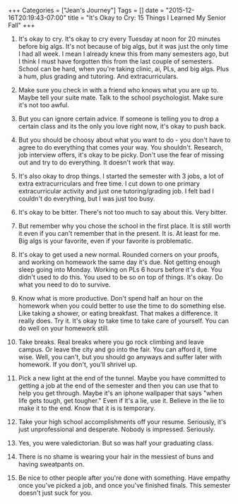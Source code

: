 +++
Categories = ["Jean's Journey"]
Tags = []
date = "2015-12-16T20:19:43-07:00"
title = "It's Okay to Cry: 15 Things I Learned My Senior Fall"
+++

1. It's okay to cry. It's okay to cry every Tuesday at noon for 20 minutes before big algs. It's not because of big algs, but it was just the only time I had all week. I mean I already knew this from many semesters ago, but I think I must have forgotten this from the last couple of semesters. School can be hard, when you're taking clinic, ai, PLs, and big algs. Plus a hum, plus grading and tutoring. And extracurriculars. 

2. Make sure you check in with a friend who knows what you are up to. Maybe tell your suite mate. Talk to the school psychologist. Make sure it's not too awful. 

3. But you can ignore certain advice. If someone is telling you to drop a certain class and its the only you love right now, it's okay to push back. 

4. But you should be choosy about what you want to do - you don't have to agree to do everything that comes your way. You shouldn't. Research, job interview offers, it's okay to be picky. Don't use the fear of missing out and try to do everything. It doesn't work that way. 

5. It's also okay to drop things. I started the semester with 3 jobs, a lot of extra extracurriculars and free time. I cut down to one primary extracurricular activity and just one tutoring/grading job. I felt bad I couldn't do everything, but I was just too busy. 

6. It's okay to be bitter. There's not too much to say about this. Very bitter. 

7. But remember why you chose the school in the first place. It is still worth it even if you can't remember that in the present. It is. At least for me. Big algs is your favorite, even if your favorite is problematic. 

8. It's okay to get used a new normal. Rounded corners on your proofs, and working on homework the same day it's due. Not getting enough sleep going into Monday. Working on PLs 6 hours before it's due. You didn't used to do this. You used to be so on top of things. It's okay. Do what you need to do to survive. 

9. Know what is more productive. Don't spend half an hour on the homework when you could better to use the time to do something else. Like taking a shower, or eating breakfast. That makes a difference. It really does. Try it. It's okay to take time to take care of yourself. You can do well on your homework still. 

10. Take breaks. Real breaks where you go rock climbing and leave campus. Or leave the city and go into the fair. You can afford it, time wise. Well, you can't, but you should go anyways and suffer later with homework. If you don't, you'll shrivel up. 

11. Pick a new light at the end of the tunnel. Maybe you have committed to getting a job at the end of the semester and then you can use that to help you get through. Maybe it's an iphone wallpaper that says "when life gets tough, get tougher." Even if it's a lie, use it. Believe in the lie to make it to the end. Know that it is is temporary. 

12. Take your high school accomplishments off your resume. Seriously, it's just unprofessional and desperate. Nobody is impressed. Seriously. 

13. Yes, you were valedictorian. But so was half your graduating class. 

14. There is no shame is wearing your hair in the messiest of buns and having sweatpants on.

15. Be nice to other people after you're done with something. Have empathy once you've picked a job, and once you've finished finals. This semester doesn't just suck for you.
